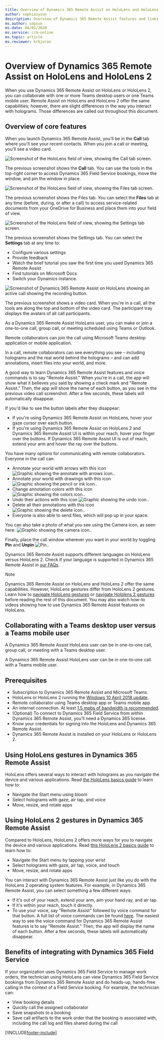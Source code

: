 ```yaml
---
title: Overview of Dynamics 365 Remote Assist on HoloLens and HoloLens 2
author: sophiasysun
description: Overview of Dynamics 365 Remote Assist features and links to HoloLens and HoloLens 2 gestures 
ms.author: sopsun
ms.date: 04/01/2020
ms.service: crm-online
ms.topic: article
ms.reviewer: krbjoran
---
```

# Overview of Dynamics 365 Remote Assist on HoloLens and HoloLens 2

When you use Dynamics 365 Remote Assist on HoloLens or HoloLens 2, you can collaborate with one or more Teams desktop users or one Teams mobile user. Remote Assist on HoloLens and HoloLens 2 offer the same capabilities; however, there are slight differences in the way you interact with holograms. Those differences are called out throughout this document.

## Overview of core features

When you launch Dynamics 365 Remote Assist, you'll be in the **Call** tab where you'll see your recent contacts. When you join a call or meeting, you'll see a video card.  

![Screenshot of the HoloLens field of view, showing the Call tab screen.](media/02.00-contacts.png)

The previous screenshot shows the **Call** tab. You can use the tools in the top-right corner to access Dynamics 365 Field Service bookings, move the window, and pin the window in place.

 ![Screenshot of the HoloLens field of view, showing the Files tab screen.](media/06.00-files.png "Files")

 The previous screenshot shows the Files tab. You can select the **Files** tab at any time (before, during, or after a call) to access service-related documents from your OneDrive for Business and place them into your field of view.

![Screenshot of the HoloLens field of view, showing the Settings tab screen.](media/08.00-settings.png "Settings")

The previous screenshot shows the Settings tab. You can select the **Settings** tab at any time to:

- Configure various settings
- Provide feedback
- Watch the brief tutorial you saw the first time you used Dynamics 365 Remote Assist
- Find tutorials on Microsoft Docs
- Switch your Dynamics instance.  

![Screenshot of Dynamics 365 Remote Assist on HoloLens showing an active call showing the recording button.](media/03.00-call.png)

The previous screenshot shows a video card. When you're in a call, all the tools are along the top and bottom of the video card. The participant tray displays the avatars of all call participants.  

As a Dynamics 365 Remote Assist HoloLens user, you can make or join a one-to-one call, group call, or meeting scheduled using Teams or Outlook.

Remote collaborators can join the call using Microsoft Teams desktop application or mobile application.  

In a call, remote collaborators can see everything you see – including holograms and the real world behind the holograms – and can add annotations, insert files into your world, and more.

A good way to learn Dynamics 365 Remote Assist features and voice commands is to say "Remote Assist." When you're in a call, the app will show what it believes you said by showing a check mark and "Remote Assist." Then, the app will show the name of each button, as you see in the previous video call screenshot. After a few seconds, these labels will automatically disappear.

If you'd like to see the button labels after they disappear:

- If you're using Dynamics 365 Remote Assist on HoloLens, hover your gaze cursor over each button.
- If you're using Dynamics 365 Remote Assist on HoloLens 2 and Dynamics 365 Remote Assist UI is within your reach, hover your finger over the buttons. If Dynamics 365 Remote Assist UI is out of reach, extend your arm and hover the ray over the buttons.

You have many options for communicating with remote collaborators. Everyone in the call can:

- Annotate your world with arrows with this icon ![Graphic showing the annotate with arrows icon.](media/RAHL_Arrow.png "Arrow").
- Annotate your world with drawings with this icon ![Graphic showing the pencil or ink icon.](media/RAHL_Ink.png "Ink").
- Change annotation colors with this icon ![Graphic showing the colors icon.](media/RAHL_Color.png "Colors").
- Undo their actions with this icon ![Graphic showing the undo icon.](media/RAHL_Undo.png "Undo").
- Delete all their annotations with this icon ![Graphic showing the delete icon.](media/RAHL_Trash.png "Delete").
- Everyone is also able to send files, which will pop up in your space.  

You can also take a photo of what you see using the Camera icon, as seen here: ![Graphic showing the camera icon.](media/RAHL_Camera.png "Camera").

Finally, place the call window wherever you want in your world by toggling **Pin** and **Unpin** ![Pin.](media/RAHL_Pin.png "Pin").

Dynamics 365 Remote Assist supports different languages on HoloLens versus HoloLens 2. Check if your language is supported in Dynamics 365 Remote Assist in [our FAQs](faq-hololens.md).

> [!Note]
> Dynamics 365 Remote Assist on HoloLens and HoloLens 2 offer the same capabilities. However, HoloLens gestures differ from HoloLens 2 gestures. Learn how to [navigate HoloLens gestures](/hololens/hololens1-basic-usage) or [navigate Hololens 2 gestures](/hololens/hololens2-basic-usage) before reading the rest of this document. You may also watch how-to videos showing how to use Dynamics 365 Remote Assist features on HoloLens.

## Collaborating with a Teams desktop user versus a Teams mobile user

A Dynamics 365 Remote Assist HoloLens user can be in one-to-one call, group call, or meeting with a Teams desktop user.

A Dynamics 365 Remote Assist HoloLens user can be in one-to-one call with a Teams mobile user.

## Prerequisites

- Subscription to Dynamics 365 Remote Assist and Microsoft Teams.
- HoloLens or HoloLens 2 running the [Windows 10 April 2018 update](requirements.md).
- Remote collaborator using Teams desktop app or Teams mobile app.  
- An internet connection. At least [1.5 mpbs of bandwidth is recommended](/microsoftteams/upgrade-prepare-environment-prepare-network#bandwidth-planning).
- (Optional) To connect to Dynamics 365 Field Service from within Dynamics 365 Remote Assist, you'll need a Dynamics 365 license.
- Know your credentials for signing into the HoloLens and Dynamics 365 Remote Assist.
- Dynamics 365 Remote Assist is installed on your HoloLens or HoloLens 2.

## Using HoloLens gestures in Dynamics 365 Remote Assist

HoloLens offers several ways to interact with holograms as you navigate the device and various applications. Read [the HoloLens basics guide](/hololens/hololens1-basic-usage) to learn how to:

- Navigate the Start menu using bloom
- Select holograms with gaze, air tap, and voice
- Move, resize, and rotate apps

## Using HoloLens 2 gestures in Dynamics 365 Remote Assist

Compared to HoloLens, HoloLens 2 offers more ways for you to navigate the device and various applications. Read [this HoloLens 2 basics guide](/hololens/hololens2-basic-usage) to learn how to:

- Navigate the Start menu by tapping your wrist
- Select holograms with gaze, air tap, voice, and touch
- Move, resize, and rotate apps

You can interact with Dynamics 365 Remote Assist just like you do with the HoloLens 2 operating system features. For example, in Dynamics 365 Remote Assist, you can select something a few different ways:

- If it's out of your reach, extend your arm, aim your hand ray, and air tap.
- If it's within your reach, touch it directly.
- To use your voice, say "Remote Assist" followed by voice command for that button. A full list of voice commands can be found [here](voice-commands-hololens.md). The easiest way to see the voice command for Dynamics 365 Remote Assist features is to say "Remote Assist." Then, the app will display the name of each button. After a few seconds, these labels will automatically disappear.

## Benefits of integrating with Dynamics 365 Field Service

If your organization uses Dynamics 365 Field Service to manage work orders, the technician using HoloLens can view Dynamics 365 Field Service bookings from Dynamics 365 Remote Assist and do heads-up, hands-free calling in the context of a Field Service booking. For example, the technician can:

- View booking details
- Quickly call the assigned collaborator  
- Save snapshots to a booking
- Save call artifacts to the work order that the booking is associated with, including the call log and files shared during the call


[!INCLUDE[footer-include](../includes/footer-banner.md)]